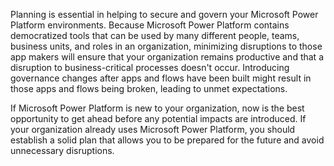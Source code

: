 Planning is essential in helping to secure and govern your Microsoft Power Platform environments. Because Microsoft Power Platform contains democratized tools that can be used by many different people, teams, business 
units, and roles in an organization, minimizing disruptions to those app 
makers will ensure that your organization remains productive and that a 
disruption to business-critical processes doesn't occur. Introducing governance 
changes after apps and flows have been built might result in those apps and flows being broken, 
leading to unmet expectations.

If Microsoft Power Platform is new to your organization, now is the best
opportunity to get ahead before any potential impacts are introduced. If
your organization already uses Microsoft Power Platform, you should 
establish a solid plan that allows you to be prepared for the future and avoid
unnecessary disruptions.
